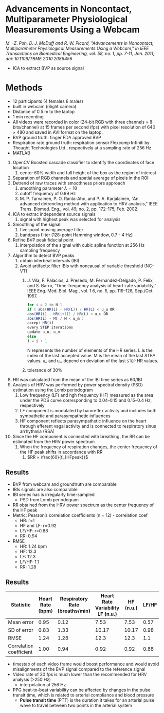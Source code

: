 # Advancements in Noncontact, Multiparameter Physiological Measurements Using a Webcam

*M. -Z. Poh, D. J. McDuff and R. W. Picard, "Advancements in Noncontact, Multiparameter Physiological Measurements Using a Webcam," in IEEE Transactions on Biomedical Engineering, vol. 58, no. 1, pp. 7-11, Jan. 2011, doi: 10.1109/TBME.2010.2086456*

- ICA to extract BVP as source signal

# Methods

- 12 participants (4 females 8 males)
- built in webcam (iSight camera)
- Distance of 0.5 m to the laptop
- 1 min recording
- All videos were recorded in color (24-bit RGB with three channels × 8 bits/channel) at 15 frames per second (fps) with pixel resolution of 640 × 480 and saved in AVI format on
the laptop.
- BVP ground truth: finger FDA approved BVP
- Respiration rate ground truth: respiration sensor Flexcomp Infiniti by Thought Technologies
Ltd., respectively at a sampling rate of 256 Hz
- MATLAB

1. OpenCV Boosted cascade classifier to identify the coordinates of face location
    1. center 60% width and full height of the box as the region of interest
2. Separation of RGB channels and spatial average of pixels in the ROI
3. Detrend of raw traces with smoothness priors approach
    1. smoothing parameter $\lambda = 10$
    2. cutoff frequency of 0.89 Hz
    3. M. P. Tarvainen, P. O. Ranta-Aho, and P. A. Karjalainen, “An advanced detrending method with application to HRV analysis,” IEEE Trans. Biomed. Eng., vol. 49, no. 2, pp. 172–175, Feb. 2002.
4. ICA to extrac independent source signals
    1. signal with highest peak was selected for analysis
5. Smoothing of the signal
    1. five-point moving average filter
    2. bandpass filter (128-point Hamming window, 0.7 - 4 Hz)
6. Refine BVP peak fiducial point
    1. interpolation of the signal with cubic spline function at 256 Hz sampling frequency
7. Algorithm to detect BVP peaks
    1. obtain interbeat intervals (IBI)
    2. Avoid artifacts: filter IBIs with noncausal of variable threshold (NC-VT)
        1. J. Vila, F. Palacios, J. Presedo, M. Fernandez-Delgado, P. Felix, and S. Barro, “Time-frequency analysis of heart-rate variability,” IEEE Eng. Med. Biol. Mag., vol. 1 6, no. 5, pp. 119–126, Sep./Oct. 1997.
            
            ```jsx
            for i = 2 to N-1
            if ( abs(HR(i) - HR(L)) / HR(L) < u_u OR
            abs(HR(i) - HR(i+1)) / HR(L) < u_u OR
            abs(HR(i) - M) / M < u_m )
            accept HR(i)
            every STEP iterations
            update u_u, u_m
            else
            i = i + 1
            ```
            
            N represents the number of elements of the HR series.
            L is the index of the last accepted value.
            M is the mean of the last *STEP* values.
            uₙ and uₘ depend on deviation of the last `STEP` HR values.
            
        2. tolerance of 30%
8. HR was calculated from the mean of the IBI time series as 60/IBI
9. Analysis of HRV was performed by power spectral density (PSD) estimation using the Lomb periodogram
    1. Low frequency (LF) and hgh frequency (HF) measured as the area under the PDS curve corresponding to 0.04–0.15 and 0.15–0.4 Hz, respectively
    2. LF component is modulated by baroreflex activity and includes both sympathetic and parasympathetic influences
    3. HF component reflects parasympathetic influence on the heart through efferent vagal activity and is connected to respiratory sinus arrhythmia (RSA)
10. Since the HF component is connected with breathing, the RR can be estimated from the HRV power spectrum
    1. When the frequency of respiration changes, the center frequency of the HF peak shifts in accordance with RR
        1. $RR = \frac{60}{f_{HFpeak}}$

## Results

- BVP from webcam and groundtruth are comparable
- IBIs signals are also comparable
- IBI series has is irregularly time-sampled
    - PSD from Lomb periodogram
- RR obtained from the HRV power spectrum as the center frequency of the HF peak
- Metric: Pearson’s correlation coefficients (n = 12) - correlation coef
    - HR: r=1
    - HF and LF: r=0.92
    - LF/HF: r=0.88
    - RR: 0.94
- RMSE
    - HR: 1.24 bpm
    - HF: 12.3
    - LF: 12.3
    - LF/HF: 1.1
    - RR: 1.28

## Results

| Statistic | Heart Rate (bpm) | Respiratory Rate (breaths/min) | Heart Rate Variability LF (n.u.) | HF (n.u.) | LF/HF |
| --- | --- | --- | --- | --- | --- |
| Mean error | 0.95 | 0.12 | 7.53 | 7.53 | 0.57 |
| SD of error | 0.83 | 1.33 | 10.17 | 10.17 | 0.98 |
| RMSE | 1.24 | 1.28 | 12.3 | 12.3 | 1.1 |
| Correlation coefficient | 1.00 | 0.94 | 0.92 | 0.92 | 0.88 |
- timestap of each video frame would boost performance and would avoid misalignments of the BVP signal compared to the reference signal
- Video rate of 30 fps is much lower than the recommended for HRV analysis (>250 Hz)
    - interpolation at 256 Hz
- PPG beat-to-beat variability can be affected by changes in the pulse transit time, which is related to arterial
compliance and blood pressure
    - **Pulse transit time** (PTT) is the duration it takes for an arterial pulse wave to travel between two points in the arterial system